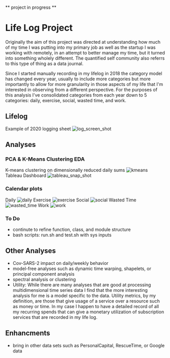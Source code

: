 ** project in progress **

# Life Log Project
Originally the aim of this project was directed at understanding how much of my time I was putting into my primary job as well as the startup I was working with remotely, in an attempt to better manage my time, but it turned into something wholely different. The quantified self community also referrs to this type of thing as a data journal. 

Since I started manually recording in my lifelog in 2018 the category model has changed every year, usually to include more categories but more importantly to allow for more granularity in those aspects of my life that I'm interested in observing from a different perspective. For the purposes of this analysis I've consolidated categories from each year down to 5 categories: daily, exercise, social, wasted time, and work.

## Lifelog
Example of 2020 logging sheet
![log_screen_shot](https://github.com/william-cass-wright/quantified_self_life_log/blob/master/images/log_screen_shot.png)

## Analyses
### PCA & K-Means Clustering EDA
K-means clustering on dimensionally reduced daily sums
![kmeans](https://github.com/william-cass-wright/quantified_self_life_log/blob/master/images/kmeans.gif)  
Tableau Dashboard
![tableau_snap_shot](https://github.com/william-cass-wright/quantified_self_life_log/blob/master/images/tableau_snap_shot.png)
### Calendar plots
Daily
![daily](https://github.com/william-cass-wright/quantified_self_life_log/blob/master/images/2020-08-06_category_calplot_Daily.png)
Exercise
![exercise](https://github.com/william-cass-wright/quantified_self_life_log/blob/master/images/2020-08-06_category_calplot_Exercise.png)
Social
![social](https://github.com/william-cass-wright/quantified_self_life_log/blob/master/images/2020-08-06_category_calplot_Social.png)
Wasted Time
![wasted_time](https://github.com/william-cass-wright/quantified_self_life_log/blob/master/images/2020-08-06_category_calplot_Wasted_Time.png)
Work
![work](https://github.com/william-cass-wright/quantified_self_life_log/blob/master/images/2020-08-06_category_calplot_Work.png)
### To Do
- continute to refine function, class, and module structure
- bash scripts: run.sh and test.sh with sys inputs

## Other Analyses
- Cov-SARS-2 impact on daily/weekly behavior
- model-free analyses such as dynamic time warping, shapelets, or principal component analysis
- spectral analysis or clustering
- Utility: While there are many analyses that are good at processing multidimensional time series data I find that the more interesting analysis for me is a model specific to the data. Utility metrics, by my definition, are those that give usage of a service over a resource such as money or time. In my case I happen to have a detailed record of all my recurring spends that can give a monetary utilization of subscription services that are recorded in my life log. 

## Enhancments
- bring in other data sets such as PersonalCapital, RescueTime, or Google data